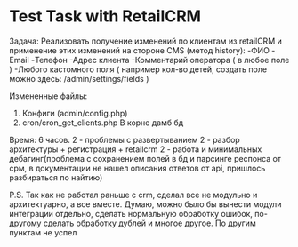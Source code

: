 # Test Task with RetailCRM

Задача:
Реализовать получение изменений по клиентам из retailCRM и применение этих изменений на стороне CMS (метод history):
-ФИО
-Email
-Телефон
-Адрес клиента
-Комментарий оператора ( в любое поле )
-Любого кастомного поля ( например кол-во детей, создать поле можно здесь: /admin/settings/fields )


Измененные файлы:
1. Конфиги (admin/config.php)
2. cron/cron_get_clients.php
В корне дамб бд

Время:
6 часов.
2 - проблемы с развертыванием
2 - разбор архитектуры + регистрация + retailcrm
2 - работа и минимальных дебагинг(проблема с сохранением полей в бд и парсинге респонса от срм, в документации не нашел описания ответов от api, пришлось разбираться по найтию)

P.S. Так как не работал раньше с crm, сделал все не модульно и архитектуарно, а все вместе. 
Думаю, можно было бы вынести модули интеграции отдельно, сделать нормальную обработку ошибок, по-другому сделать обработку дублей и многое другое.
По другим пунктам не успел
